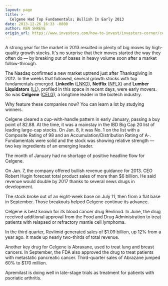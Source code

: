 ```yaml
---
layout: page
title: >-
  Celgene Had Top Fundamentals; Bullish In Early 2013
date: 2013-12-26 16:33 -0800
author: KEN SHREVE
origin_url: https://www.investors.com/how-to-invest/investors-corner/celgene-thrives-with-cancer-drugs/
---
```


A strong year for the market in 2013 resulted in plenty of big moves by high-quality growth stocks. It's no surprise that their moves started the way they often do — by breaking out of bases in heavy volume soon after a market follow-through.

The Nasdaq confirmed a new market uptrend just after Thanksgiving in 2012. In the weeks that followed, several growth stocks with top fundamentals emerged. **LinkedIn** ([LNKD](https://research.investors.com/quote.aspx?symbol=LNKD)), **Netflix** ([NFLX](https://research.investors.com/quote.aspx?symbol=NFLX)) and **Lumber Liquidators** ([LL](https://research.investors.com/quote.aspx?symbol=LL)), profiled in this space in recent days, were early movers. So was **Celgene** ([CELG](https://research.investors.com/quote.aspx?symbol=CELG)), a longtime leader in the biotech industry.

Why feature these companies now? You can learn a lot by studying winners.

Celgene cleared a cup-with-handle pattern in early January, passing a buy point of 82.88. At the time, it was a mainstay in the IBD Big Cap 20 list of leading large-cap stocks. On Jan. 8, it was No. 1 on the list with a Composite Rating of 98 and an Accumulation/Distribution Rating of A-. Fundamentals were solid and the stock was showing relative strength — two key ingredients of an emerging leader.

The month of January had no shortage of positive headline flow for Celgene.

On Jan. 7, the company offered bullish revenue guidance for 2013. CEO Robert Hugin forecast total product sales of more than \$6 billion. He said revenue would double by 2017 thanks to several news drugs in development.

The stock broke out of an eight-week base on July 11, then from a flat base in September. Those breakouts helped Celgene continue its advance.

Celgene is best known for its blood cancer drug Revlimid. In June, the drug received additional approval from the Food and Drug Administration to treat patients with relapsed or refractory mantle cell lymphoma.

In the third quarter, Revlimid generated sales of \$1.09 billion, up 12% from a year ago. It made up nearly two-thirds of total revenue.

Another key drug for Celgene is Abraxane, used to treat lung and breast cancers. In September, the FDA also approved the drug to treat patients with metastatic pancreatic cancer. Third-quarter sales of Abrazane jumped 60% to \$170 million.

Apremilast is doing well in late-stage trials as treatment for patients with psoriatic arthritis.
